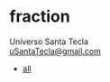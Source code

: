 # fraction
Universo Santa Tecla  
[uSantaTecla@gmail.com](mailto:uSantaTecla@gmail.com)  

* [all](./all.md)

[//]: <> (
simplificar
tantoPorciento
...
)